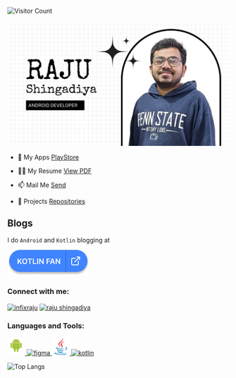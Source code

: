 ![Visitor Count](https://komarev.com/ghpvc/?username=rajumark)

<!---<h1 align="center">Raju Shingadiya</h1>--->
<!---<h3 align="center">A passionate android developer from India</h3>--->

<img src="https://github.com/rajumark/rajumark/blob/main/1.jpg"/>

- 🧵 My Apps [PlayStore](https://play.google.com/store/apps/dev?id=6544606657560330324)

- 👨‍💻 My Resume [View PDF](https://rajumark.github.io/)

- 📫 Mail Me [Send](mailto:raju348636@gmail.com)

- 📄 Projects [Repositories](https://github.com/rajumark)


## Blogs
I do `Android` and `Kotlin` blogging at <br>

<a href="https://kotlinfan.hashnode.dev/" target="_blank"><img src="https://github.com/rajumark/rajumark.github.io/blob/8ffac109c1d20e53ea58e781b49c33e11ca732b7/ktfan.png" alt="Hashnode"></a>



<h3 align="left">Connect with me:</h3>
<p align="left">
<a href="https://twitter.com/infixraju" target="blank"><img align="center" src="https://cdn-icons-png.flaticon.com/512/124/124021.png" alt="infixraju" height="40" width="40" /></a>
<a href="https://linkedin.com/in/raju shingadiya" target="blank"><img align="center" src="https://cdn-icons-png.flaticon.com/512/174/174857.png" alt="raju shingadiya" height="40" width="40" /></a>
</p>

<h3 align="left">Languages and Tools:</h3>
<p align="left"> <a href="https://developer.android.com" target="_blank" rel="noreferrer"> <img src="https://raw.githubusercontent.com/devicons/devicon/master/icons/android/android-original-wordmark.svg" alt="android" width="40" height="40"/> </a> <a href="https://www.figma.com/" target="_blank" rel="noreferrer"> <img src="https://www.vectorlogo.zone/logos/figma/figma-icon.svg" alt="figma" width="40" height="40"/> </a> <a href="https://www.java.com" target="_blank" rel="noreferrer"> <img src="https://raw.githubusercontent.com/devicons/devicon/master/icons/java/java-original.svg" alt="java" width="40" height="40"/> </a> <a href="https://kotlinlang.org" target="_blank" rel="noreferrer"> <img src="https://www.vectorlogo.zone/logos/kotlinlang/kotlinlang-icon.svg" alt="kotlin" width="40" height="40"/> </a> </p>

![Top Langs](https://github-readme-stats.vercel.app/api/top-langs/?username=rajumark&layout=compact&theme=light)


 
